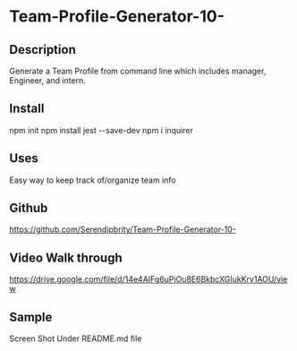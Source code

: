 # Team-Profile-Generator-10-

## Description
Generate a Team Profile from command line which includes manager, Engineer, and intern.

## Install
npm init
npm install jest --save-dev
npm i inquirer

## Uses
Easy way to keep track of/organize team info

## Github
https://github.com/Serendipbrity/Team-Profile-Generator-10-

## Video Walk through
https://drive.google.com/file/d/14e4AIFg6uPjOu8E6BkbcXGIukKry1AOU/view

## Sample
Screen Shot Under README.md file


